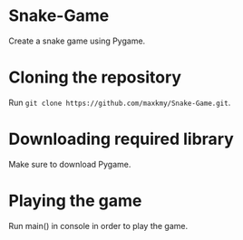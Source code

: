 # Snake-Game
Create a snake game using Pygame.

# Cloning the repository 
Run `git clone https://github.com/maxkmy/Snake-Game.git`.

# Downloading required library 
Make sure to download Pygame.

# Playing the game 
Run main() in console in order to play the game.
